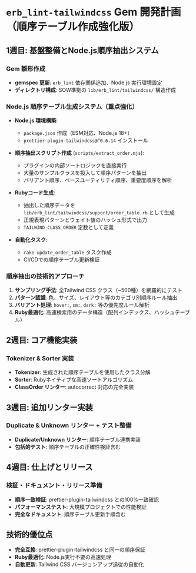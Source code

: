 # `erb_lint-tailwindcss` Gem 開発計画（順序テーブル作成強化版）

## 1週目: 基盤整備とNode.js順序抽出システム
### Gem 雛形作成
- **gemspec 更新**: `erb_lint` 依存関係追加、Node.js 実行環境設定
- **ディレクトリ構成**: SOW準拠の `lib/erb_lint/tailwindcss/` 構造作成

### Node.js 順序テーブル生成システム（重点強化）
- **Node.js 環境構築**:
  - `package.json` 作成（ESM対応、Node.js 18+）
  - `prettier-plugin-tailwindcss@^0.6.14` インストール
  
- **順序抽出スクリプト作成** (`scripts/extract_order.mjs`):
  - プラグインの内部ソートロジックを直接実行
  - 大量のサンプルクラスを投入して順序パターンを抽出
  - バリアント順序、ベースユーティリティ順序、重要度順序を解析
  
- **Rubyコード生成**:
  - 抽出した順序データを `lib/erb_lint/tailwindcss/support/order_table.rb` として生成
  - 正規表現パターンとウェイト値のハッシュ形式で出力
  - `TAILWIND_CLASS_ORDER` 定数として定義

- **自動化タスク**:
  - `rake update_order_table` タスク作成
  - CI/CDでの順序テーブル更新検証

### 順序抽出の技術的アプローチ
1. **サンプリング手法**: 全Tailwind CSS クラス（~500種）を網羅的にテスト
2. **パターン認識**: 色、サイズ、レイアウト等のカテゴリ別順序ルール抽出  
3. **バリアント処理**: `hover:`, `sm:`, `dark:` 等の優先度ルール解析
4. **Ruby最適化**: 高速検索用のデータ構造（配列インデックス、ハッシュテーブル）

## 2週目: コア機能実装
### Tokenizer & Sorter 実装
- **Tokenizer**: 生成された順序テーブルを使用したクラス分解
- **Sorter**: Rubyネイティブな高速ソートアルゴリズム
- **ClassOrder リンター**: autocorrect 対応の完全実装

## 3週目: 追加リンター実装
### Duplicate & Unknown リンター + テスト整備
- **Duplicate/Unknown リンター**: 順序テーブル連携実装
- **包括的テスト**: 順序テーブルの正確性検証含む

## 4週目: 仕上げとリリース
### 検証・ドキュメント・リリース準備
- **順序一致検証**: prettier-plugin-tailwindcss との100%一致確認
- **パフォーマンステスト**: 大規模プロジェクトでの性能検証
- **完全なドキュメント**: 順序テーブル更新手順含む

## 技術的優位点
- **完全互換**: prettier-plugin-tailwindcss と同一の順序保証
- **Ruby最適化**: Node.js実行不要の高速処理
- **自動更新**: Tailwind CSS バージョンアップ追従の自動化